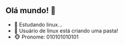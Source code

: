 ## Olá mundo! 👋
- 🐧 Estudando linux...
- 🤫 Usuário de linux está criando uma pasta!
- 🐵 Pronome: 010101010101

